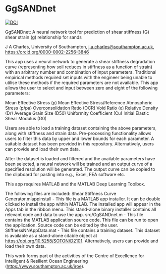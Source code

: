 # GgSANDnet

[![DOI](https://zenodo.org/badge/448891878.svg)](https://zenodo.org/badge/latestdoi/448891878)

GgSANDnet: A neural network tool for prediction of shear stiffness (G) shear strain (g) relationship for sands

J A Charles, University of Southampton, j.a.charles@southampton.ac.uk, https://orcid.org/0000-0002-2256-3846

This app uses a neural network to generate a shear stiffness degradation curve (representing how soil reduces in stiffness as a function of strain) with an arbitrary number and combination of input parameters. Traditional empirical methods required set inputs with the engineer being unable to utilise these methods if the required parameters are not available. This app allows the user to select and input between zero and eight of the following parameters:

Mean Effective Stress (p)
Mean Effective Stress/Reference Atmospheric Stress (p/pa)
Overconsolidation Ratio (OCR)
Void Ratio (e)
Relative Density (Dr)
Average Grain Size (D50)
Uniformity Coefficient (Cu)
Initial Elastic Shear Modulus (G0)

Users are able to load a training dataset containing the above parameters, along with stiffness and strain data. Pre-processing functionality allows users to filter this data by upper and lower bounds for each parameter. A suitable dataset has been provided in this repository. Alternatively, users can provide and load their own data.

After the dataset is loaded and filtered and the available parameters have been selected, a neural network will be trained and an output curve of a specified resolution will be generated. The output curve can be copied to the clipboard for pasting into e.g., Excel, FEA software etc.

This app requires MATLAB and the MATLAB Deep Learning Toolbox.

The following files are included:
Shear Stiffness Curve Generator.mlappinstall - This file is a MATLAB app installer. It can be double clicked to install the app within MATLAB. The installed app will appear in the Apps tab in the ribbon menu. This stand-alone binary installer contains all relevant code and data to use the app.
src/GgSANDnet.m - This file contains the MATLAB application source code. This file can be run to open the application. Source code can be edited by the user.
StiffnessNNAppData.mat - This file contains a training dataset. This dataset is available as a stand-alone citable object at https://doi.org/10.5258/SOTON/D2101. Alternatively, users can provide and load their own data.

This work forms part of the activities of the Centre of Excellence for Intelligent & Resilient Ocean Engineering (https://www.southampton.ac.uk/iroe).
